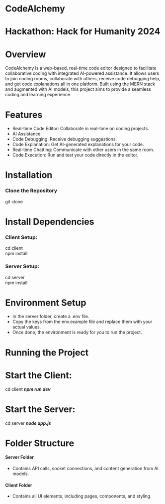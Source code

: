 # CodeAlchemy
# Hackathon: Hack for Humanity 2024
# Overview
CodeAlchemy is a web-based, real-time code editor designed to facilitate collaborative coding with integrated AI-powered assistance. It allows users to join coding rooms, collaborate with others, receive code debugging help, and get code explanations all in one platform. Built using the MERN stack and augmented with AI models, this project aims to provide a seamless coding and learning experience.
# Features
- Real-time Code Editor: Collaborate in real-time on coding projects.
- AI Assistance:
- Code Debugging: Receive debugging suggestions.
- Code Explanation: Get AI-generated explanations for your code.
- Real-time Chatting: Communicate with other users in the same room.
- Code Execution: Run and test your code directly in the editor.

# Installation
### Clone the Repository
git clone <repository-url>

# Install Dependencies
### Client Setup:
cd client<br>
npm install<br>

### Server Setup:
cd server<br>
npm install<br>

# Environment Setup
- In the server folder, create a .env file.
- Copy the keys from the env.example file and replace them with your actual values.
- Once done, the environment is ready for you to run the project.

# Running the Project

# Start the Client:
cd client
***npm run dev***

# Start the Server:
cd server
***node app.js***

# Folder Structure
#### Server Folder
- Contains API calls, socket connections, and content generation from AI models.

#### Client Folder
- Contains all UI elements, including pages, components, and styling.